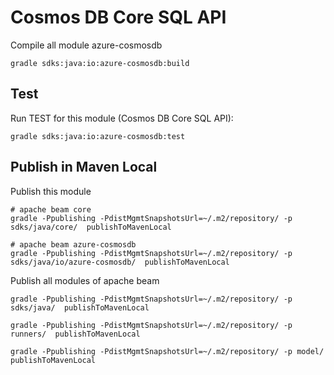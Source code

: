 # Cosmos DB Core SQL API

Compile all module azure-cosmosdb

```shell
gradle sdks:java:io:azure-cosmosdb:build
```

## Test

Run TEST for this module (Cosmos DB Core SQL API):

```shell
gradle sdks:java:io:azure-cosmosdb:test
```


## Publish in Maven Local

Publish this module 

```shell
# apache beam core
gradle -Ppublishing -PdistMgmtSnapshotsUrl=~/.m2/repository/ -p sdks/java/core/  publishToMavenLocal

# apache beam azure-cosmosdb
gradle -Ppublishing -PdistMgmtSnapshotsUrl=~/.m2/repository/ -p sdks/java/io/azure-cosmosdb/  publishToMavenLocal
```

Publish all modules of apache beam

```shell
gradle -Ppublishing -PdistMgmtSnapshotsUrl=~/.m2/repository/ -p sdks/java/  publishToMavenLocal

gradle -Ppublishing -PdistMgmtSnapshotsUrl=~/.m2/repository/ -p runners/  publishToMavenLocal

gradle -Ppublishing -PdistMgmtSnapshotsUrl=~/.m2/repository/ -p model/ publishToMavenLocal
```


